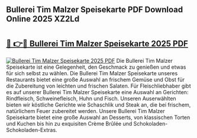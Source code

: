 ## Bullerei Tim Malzer Speisekarte PDF Download Online 2025 XZ2Ld

# <h2><a href="http://gccoz1.nevu.top/?p=Bullerei+Tim+Malzer+Speisekarte">🔗 👉🔴 Bullerei Tim Malzer Speisekarte 2025 PDF</a></h2>

[![Bullerei Tim Malzer Speisekarte 2025 PDF](https://i.imgur.com/dBaPXMq.png)](http://gccoz1.nevu.top/?p=Bullerei+Tim+Malzer+Speisekarte)
Die Bullerei Tim Malzer Speisekarte ist eine Gelegenheit, den Geschmack zu genießen und etwas für sich selbst zu wählen. Die Bullerei Tim Malzer Speisekarte unseres Restaurants bietet eine große Auswahl an frischem Gemüse und Obst für die Zubereitung von leichten und frischen Salaten. Für Fleischliebhaber gibt es auf unserer Bullerei Tim Malzer Speisekarte eine Auswahl an Gerichten: Rindfleisch, Schweinefleisch, Huhn und Fisch. Unseren Auserwählten bieten wir köstliche Gerichte wie Schaschlik und Steak an, die bei frischem, natürlichem Feuer zubereitet werden. Unsere Bullerei Tim Malzer Speisekarte bietet eine große Auswahl an Desserts, von klassischen Torten und Kuchen bis hin zu exquisiten Crème Brûlée und Schokoladen-Schokoladen-Extras.
